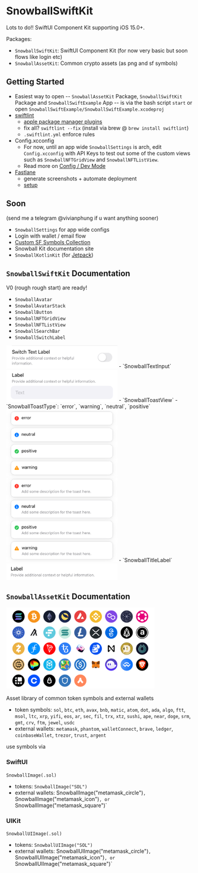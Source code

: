 # SnowballSwiftKit

Lots to do!! SwiftUI Component Kit supporting iOS 15.0+.

Packages: 
- `SnowballSwiftKit`: SwiftUI Component Kit (for now very basic but soon flows like login etc)
- `SnowballAssetKit`: Common crypto assets (as png and sf symbols)

## Getting Started

- Easiest way to open -- `SnowballAssetKit` Package, `SnowballSwiftKit` Package and `SnowballSwiftExample` App -- is via the bash script `start` or open `SnowballSwiftExample/SnowballSwiftExample.xcodeproj`
- [swiftlint](https://github.com/realm/SwiftLint)
    - [apple package manager plugins](https://github.com/apple/swift-package-manager/blob/main/Documentation/Plugins.md)
    - fix all? `swiftlint --fix` (install via brew @ `brew install swiftlint`)
    - `.swiftlint.yml` enforce rules
- Config.xcconfig
    - For now, until an app wide `SnowballSettings` is arch, edit `Config.xcconfig` with API Keys to test out some of the custom views such as `SnowballNFTGridView` and `SnowballNFTListView`. 
    - Read more on [Config / Dev Mode](https://nshipster.com/xcconfig/)
- [Fastlane](https://fastlane.tools)
    - generate screenshots + automate deployment
    - [setup](https://docs.fastlane.tools/getting-started/ios/setup/)

## Soon 
(send me a telegram @vivianphung if u want anything sooner)
- `SnowballSettings` for app wide configs
- Login with wallet / email flow
- [Custom SF Symbols Collection](https://www.david-smith.org/blog/2023/01/23/design-notes-18/)
- Snowball Kit documentation site
- `SnowballKotlinKit` (for [Jetpack](https://developer.android.com/jetpack))

## `SnowballSwiftKit` Documentation

V0 (rough rough start) are ready! 

- `SnowballAvatar`
- `SnowballAvatarStack`
- `SnowballButton`
- `SnowballNFTGridView`
- `SnowballNFTListView`
- `SnowballSearchBar`
- `SnowballSwitchLabel`
<img src="Screenshots/Switch.png" alt="Switch" width="300">
- `SnowballTextInput`
<img src="Screenshots/Inputs.png" alt="Input Label" width="300">
- `SnowballToastView`
    - `SnowballToastType`: `error`, `warning`, `neutral`, `positive`
<img src="Screenshots/Toasts.png" alt="Toast" width="300"><img src="Screenshots/ToastSubtitle.png" alt="Toast w subtitle" width="300">
- `SnowballTitleLabel`
<img src="Screenshots/TitleLabel.png" alt="Title label" width="300">


## `SnowballAssetKit` Documentation

<img src="Screenshots/Icons.png" alt="Icons" width="400">

Asset library of common token symbols and external wallets
- token symbols: `sol`, `btc`, `eth`, `avax`, `bnb`, `matic`, `atom`, `dot`, `ada`, `algo`, `ftt`, `msol`, `ltc`, `xrp`, `yifi`, `eos`, `ar`, `sec`, `fil`, `trx`, `xtz`, `sushi`, `ape`, `near`, `doge`, `srm`, `gmt`, `crv`, `ftm`, `jewel`, `usdc`
- external wallets: `metamask`, `phantom`, `walletConnect`, `brave`, `ledger`, `coinbaseWallet`, `trezor`, `trust`, `argent`

use symbols via 

### SwiftUI
```
SnowballImage(.sol) 
```
- tokens: `SnowballImage("SOL")`
- external wallets: SnowballImage("metamask_circle")`, `SnowballImage("metamask_icon")`, or `SnowballImage("metamask_square")`

### UIKit
```
SnowballUIImage(.sol)
```
- tokens: `SnowballUIImage("SOL")`
- external wallets: SnowballUIImage("metamask_circle")`, `SnowballUIImage("metamask_icon")`, or `SnowballUIImage("metamask_square")`
